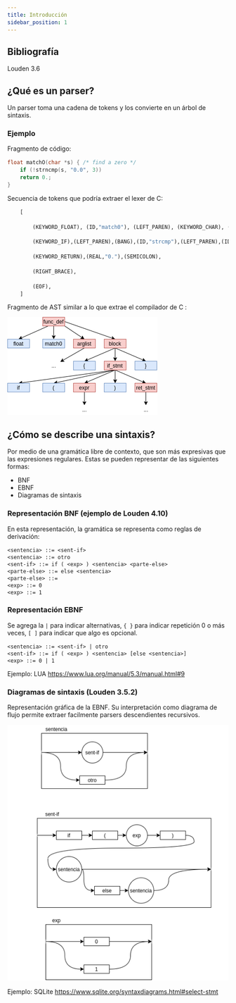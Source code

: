 ```yaml
---
title: Introducción
sidebar_position: 1
---
```

## Bibliografía
Louden 3.6

## ¿Qué es un parser?
Un parser toma una cadena de tokens y los convierte en un árbol de sintaxis.

### Ejemplo

Fragmento de código:
```c
float matchO(char *s) { /* find a zero */
    if (!strncmp(s, "0.0", 3))
    return 0.;
}
```

Secuencia de tokens que podría extraer el lexer de C:

```python
    [
        
        (KEYWORD_FLOAT), (ID,"match0"), (LEFT_PAREN), (KEYWORD_CHAR), (STAR), (ID,"s"),(RIGHT_PAREN), (LEFT_BRACE),

        (KEYWORD_IF),(LEFT_PAREN),(BANG),(ID,"strcmp"),(LEFT_PAREN),(ID,"s"),(COMMA),(STRING,"0.0"),(COMMA),(NUM,"3"),(RIGHT_PAREN),(RIGHT_PAREN),

        (KEYWORD_RETURN),(REAL,"0."),(SEMICOLON),
        
        (RIGHT_BRACE),
        
        (EOF),
    ]
```

Fragmento de AST similar a lo que extrae el compilador de C :

![árbol](./img1.png)

## ¿Cómo se describe una sintaxis?
Por medio de una gramática libre de contexto, que son más expresivas que las expresiones regulares. Estas se pueden representar de las siguientes formas:
- BNF
- EBNF
- Diagramas de sintaxis

### Representación BNF (ejemplo de Louden 4.10)

En esta representación, la gramática se representa como reglas de derivación:

```
<sentencia> ::= <sent-if>
<sentencia> ::= otro
<sent-if> ::= if ( <exp> ) <sentencia> <parte-else>
<parte-else> ::= else <sentencia>
<parte-else> ::= 
<exp> ::= 0
<exp> ::= 1
```

### Representación EBNF
Se agrega la `|` para indicar alternativas, `{ }` para indicar repetición 0 o más veces, `[ ]` para indicar que algo es opcional.

```
<sentencia> ::= <sent-if> | otro
<sent-if> ::= if ( <exp> ) <sentencia> [else <sentencia>]
<exp> ::= 0 | 1
```
Ejemplo: LUA https://www.lua.org/manual/5.3/manual.html#9

### Diagramas de sintaxis (Louden 3.5.2)
Representación gráfica de la EBNF. Su interpretación como diagrama de flujo permite extraer facilmente parsers descendientes recursivos.

![diagrama](./img2.png)

Ejemplo: SQLite https://www.sqlite.org/syntaxdiagrams.html#select-stmt

